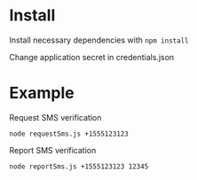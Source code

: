 # Install

Install necessary dependencies with `npm install`

Change application secret in credentials.json

# Example

Request SMS verification

```
node requestSms.js +1555123123
```

Report SMS verification

```
node reportSms.js +1555123123 12345
```

